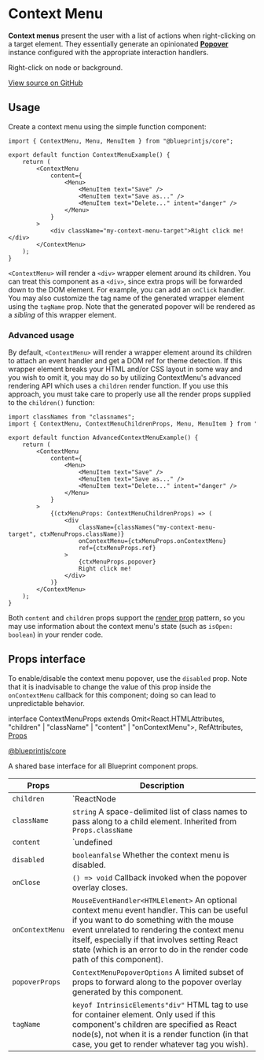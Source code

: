 # Context Menu

**Context menus** present the user with a list of actions when right-clicking on a target element.
They essentially generate an opinionated [**Popover**](#core/components/popover) instance configured
with the appropriate interaction handlers.

Right-click on node or background.

[View source on GitHub](https://github.com/palantir/blueprint/blob/develop/packages/docs-app/src/examples/core-examples/contextMenuExample.tsx)

## Usage

Create a context menu using the simple function component:

```
import { ContextMenu, Menu, MenuItem } from "@blueprintjs/core";  
  
export default function ContextMenuExample() {  
    return (  
        <ContextMenu  
            content={  
                <Menu>  
                    <MenuItem text="Save" />  
                    <MenuItem text="Save as..." />  
                    <MenuItem text="Delete..." intent="danger" />  
                </Menu>  
            }  
        >  
            <div className="my-context-menu-target">Right click me!</div>  
        </ContextMenu>  
    );  
}  

```

`<ContextMenu>` will render a `<div>` wrapper element around its children. You can treat this
component as a `<div>`, since extra props will be forwarded down to the DOM element. For example,
you can add an `onClick` handler. You may also customize the tag name of the generated wrapper
element using the `tagName` prop. Note that the generated popover will be rendered as a *sibling*
of this wrapper element.

### Advanced usage

By default, `<ContextMenu>` will render a wrapper element around its children to attach an event handler
and get a DOM ref for theme detection. If this wrapper element breaks your HTML and/or CSS layout in
some way and you wish to omit it, you may do so by utilizing ContextMenu's advanced rendering API
which uses a `children` render function. If you use this approach, you must take care to properly use
all the render props supplied to the `children()` function:

```
import classNames from "classnames";  
import { ContextMenu, ContextMenuChildrenProps, Menu, MenuItem } from "@blueprintjs/core";  
  
export default function AdvancedContextMenuExample() {  
    return (  
        <ContextMenu  
            content={  
                <Menu>  
                    <MenuItem text="Save" />  
                    <MenuItem text="Save as..." />  
                    <MenuItem text="Delete..." intent="danger" />  
                </Menu>  
            }  
        >  
            {(ctxMenuProps: ContextMenuChildrenProps) => (  
                <div  
                    className={classNames("my-context-menu-target", ctxMenuProps.className)}  
                    onContextMenu={ctxMenuProps.onContextMenu}  
                    ref={ctxMenuProps.ref}  
                >  
                    {ctxMenuProps.popover}  
                    Right click me!  
                </div>  
            )}  
        </ContextMenu>  
    );  
}  

```

Both `content` and `children` props support the [render prop](https://reactjs.org/docs/render-props.html)
pattern, so you may use information about the context menu's state (such as `isOpen: boolean`) in your
render code.

## Props interface

To enable/disable the context menu popover, use the `disabled` prop. Note that it is inadvisable to change
the value of this prop inside the `onContextMenu` callback for this component; doing so can lead to unpredictable
behavior.

interface ContextMenuProps extends Omit<React.HTMLAttributes<HTMLElement>, "children" | "className" | "content" | "onContextMenu">, RefAttributes<any>, [Props](#api/Props)

[@blueprintjs/core](https://github.com/palantir/blueprint/blob/d356c8eea/packages/core/src/components/context-menu/contextMenu.tsx#L63)

A shared base interface for all Blueprint component props.

| Props | Description |
| --- | --- |
| `children` | `ReactNode | (props: ContextMenuChildrenProps) => ReactElement<any, string | JSXElementConstructor<any>>` The context menu target. This may optionally be a render function so you can use component state to render the target.  Required |
| `className` | `string` A space-delimited list of class names to pass along to a child element.  Inherited from `Props.className` |
| `content` | `undefined | Element | (props: ContextMenuContentProps) => undefined | Element<>` Menu content. This will usually be a Blueprint `<Menu>` component. This optionally functions as a render prop so you can use component state to render content.  Required |
| `disabled` | `booleanfalse` Whether the context menu is disabled. |
| `onClose` | `() => void` Callback invoked when the popover overlay closes. |
| `onContextMenu` | `MouseEventHandler<HTMLElement>` An optional context menu event handler. This can be useful if you want to do something with the mouse event unrelated to rendering the context menu itself, especially if that involves setting React state (which is an error to do in the render code path of this component). |
| `popoverProps` | `ContextMenuPopoverOptions` A limited subset of props to forward along to the popover overlay generated by this component. |
| `tagName` | `keyof IntrinsicElements"div"` HTML tag to use for container element. Only used if this component's children are specified as React node(s), not when it is a render function (in that case, you get to render whatever tag you wish). |